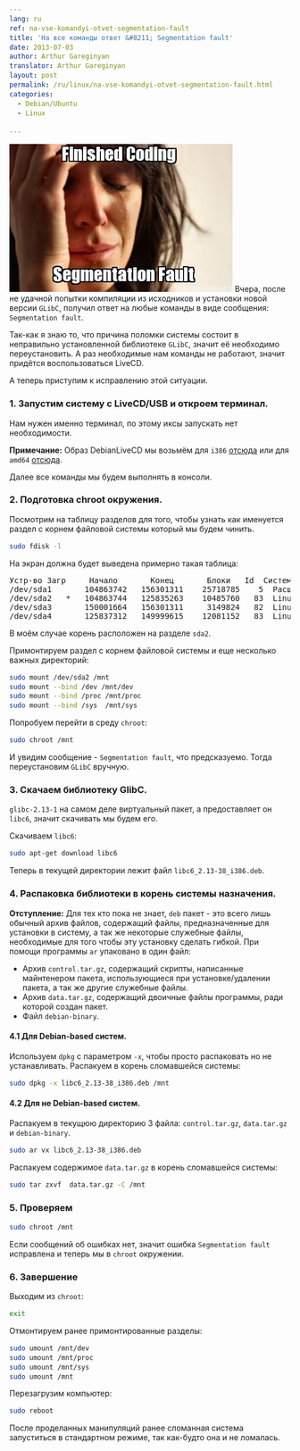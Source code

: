 ```yaml
---
lang: ru
ref: na-vse-komandyi-otvet-segmentation-fault
title: 'На все команды ответ &#8211; Segmentation fault'
date: 2013-07-03
author: Arthur Gareginyan
translator: Arthur Gareginyan
layout: post
permalink: /ru/linux/na-vse-komandyi-otvet-segmentation-fault.html
categories:
  - Debian/Ubuntu
  - Linux

---
```


![thumb](/images/thumbnail/SegmentationFault.jpg)
Вчера, после не удачной попытки компиляции из исходников и установки новой версии `GLibC`, получил ответ на любые команды в виде сообщения: `Segmentation fault`.


Так-как я знаю то, что причина поломки системы состоит в неправильно установленной библиотеке `GLibC`, значит её необходимо переустановить.
А раз необходимые нам команды не работают, значит придётся воспользоваться LiveCD.

А теперь приступим к исправлению этой ситуации.
 

### 1. Запустим систему с LiveCD/USB и откроем терминал.

Нам нужен именно терминал, по этому иксы запускать нет необходимости.

**Примечание:**
Образ DebianLiveCD мы возьмём для `i386` <a href="http://cdimage.debian.org/debian-cd/current-live/i386/iso-hybrid/" target="_blank">отсюда</a> или для `amd64` <a href="http://cdimage.debian.org/debian-cd/current-live/amd64/iso-hybrid/" target="_blank">отсюда</a>.

Далее все команды мы будем выполнять в консоли.


### 2. Подготовка chroot окружения.

Посмотрим на таблицу разделов для того, чтобы узнать как именуется раздел с корнем файловой системы который мы будем чинить.

```sh
sudo fdisk -l
```

На экран должна будет выведена примерно такая таблица:

<pre>
Устр-во Загр     Начало       Конец       Блоки   Id  Система
/dev/sda1       104863742   156301311    25718785    5  Расширенный
/dev/sda2   *   104863744   125835263    10485760   83  Linux
/dev/sda3       150001664   156301311     3149824   82  Linux своп / Solaris
/dev/sda4       125837312   149999615    12081152   83  Linux
</pre>

В моём случае корень расположен на разделе `sda2`.

Примонтируем раздел с корнем файловой системы и еще несколько важных директорий:

```sh
sudo mount /dev/sda2 /mnt
sudo mount --bind /dev /mnt/dev
sudo mount --bind /proc /mnt/proc
sudo mount --bind /sys  /mnt/sys
```

Попробуем перейти в среду `chroot`:

```sh
sudo chroot /mnt
```

И увидим сообщение - `Segmentation fault`, что предсказуемо. Тогда переустановим `GLibC` вручную.


### 3. Скачаем библиотеку GlibC.

`glibc-2.13-1` на самом деле виртуальный пакет, а предоставляет он `libc6`, значит скачивать мы будем его.

Скачиваем `libc6`:

```sh
sudo apt-get download libc6
```

Теперь в текущей директории лежит файл `libc6_2.13-38_i386.deb`.


### 4. Распаковка библиотеки в корень системы назначения.

**Отступление:**
Для тех кто пока не знает, `deb` пакет - это всего лишь обычный архив файлов, содержащий файлы, предназначенные для установки в систему, а так же некоторые служебные файлы, необходимые для того чтобы эту установку сделать гибкой. При помощи программы `ar` упаковано в один файл:

* Архив `control.tar.gz`, содержащий скрипты, написанные майнтенером пакета, использующиеся при установке/удалении пакета, а так же другие служебные файлы.
* Архив `data.tar.gz`, содержащий двоичные файлы программы, ради которой создан пакет.
* Файл `debian-binary`.


#### 4.1 Для Debian-based систем.

Используем `dpkg` с параметром `-x`, чтобы просто распаковать но не устанавливать. Распакуем в корень сломавшейся системы:

```sh
sudo dpkg -x libc6_2.13-38_i386.deb /mnt
```

#### 4.2 Для не Debian-based систем.

Распакуем в текущюю директорию 3 файла: `control.tar.gz`, `data.tar.gz` и `debian-binary`.

```sh
sudo ar vx libc6_2.13-38_i386.deb
```

Распакуем содержимое `data.tar.gz` в корень сломавшейся системы:

```sh
sudo tar zxvf  data.tar.gz -C /mnt
```


### 5. Проверяем

```sh
sudo chroot /mnt
```

Если сообщений об ошибках нет, значит ошибка `Segmentation fault` исправлена и теперь мы в `chroot` окружении. 


### 6. Завершение

Выходим из `chroot`:

```sh
exit
```

Отмонтируем ранее примонтированные разделы:

```sh
sudo umount /mnt/dev
sudo umount /mnt/proc
sudo umount /mnt/sys
sudo umount /mnt
```

Перезагрузим компьютер:

```sh
sudo reboot
```

После проделанных манипуляций ранее сломанная система запуститься в стандартном режиме, так как-будто она и не ломалась.
